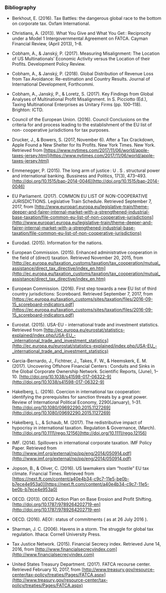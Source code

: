 ### Bibliography

* Berkhout, E. (2016). Tax Battles: the dangerous global race to the bottom on corporate tax. Oxfam International.

* Christians, A. (2013). What You Give and What You Get : Reciprocity under a Model 1 Intergovernmental Agreement on FATCA. Cayman Financial Review, (April 2013), 1–8.

* Cobham, A., & Janský, P. (2017). Measuring Misalignment: The Location of US Multinationals’ Economic Activity versus the Location of their Profits. Development Policy Review.

* Cobham, A., & Janský, P. (2018). Global Distribution of Revenue Loss from Tax Avoidance: Re-estimation and Country Results. Journal of International Development, Forthcommi.

* Cobham, A., Janský, P., & Loretz, S. (2017). Key Findings from Global Analyses of Multinational Profit Misalignment. In S. Picciotto (Ed.), Taxing Multinational Enterprises as Unitary Firms (pp. 100–118). Brighton: ICTD.

* Council of the European Union. (2016). Council Conclusions on the criteria for and process leading to the establishment of the EU list of non- cooperative jurisdictions for tax purposes.

* Drucker, J., & Bowers, S. (2017, November 6). After a Tax Crackdown, Apple Found a New Shelter for Its Profits. New York Times. New York. Retrieved from [https://www.nytimes.com/2017/11/06/world/apple-taxes-jersey.html](https://www.nytimes.com/2017/11/06/world/apple-taxes-jersey.html)

* Emmenegger, P. (2015). The long arm of justice : U . S . structural power and international banking. Bussiness and Politics, 17(3), 473–493. [http://doi.org/10.1515/bap-2014-0046](http://doi.org/10.1515/bap-2014-0046)

* EU Parliament. (2017). COMMON EU LIST OF NON-COOPERATIVE JURISDICTIONS. Legislative Train Schedule. Retrieved September 7, 2017, from [http://www.europarl.europa.eu/legislative-train/theme-deeper-and-fairer-internal-market-with-a-strengthened-industrial-base-taxation/file-common-eu-list-of-non-cooperative-jurisdictions](http://www.europarl.europa.eu/legislative-train/theme-deeper-and-fairer-internal-market-with-a-strengthened-industrial-base-taxation/file-common-eu-list-of-non-cooperative-jurisdictions)

* Eurodad. (2015). Information for the nations.

* European Commission. (2015). Enhanced administrative cooperation in the field of (direct) taxation. Retrieved November 20, 2015, from [http://ec.europa.eu/taxation_customs/taxation/tax_cooperation/mutual_assistance/direct_tax_directive/index_en.htm](http://ec.europa.eu/taxation_customs/taxation/tax_cooperation/mutual_assistance/direct_tax_directive/index_en.htm)

* European Commission. (2016). First step towards a new EU list of third country jurisdictions: Scoreboard. Retrieved September 7, 2017, from [https://ec.europa.eu/taxation_customs/sites/taxation/files/2016-09-15_scoreboard-indicators.pdf](https://ec.europa.eu/taxation_customs/sites/taxation/files/2016-09-15_scoreboard-indicators.pdf)

* Eurostat. (2015). USA-EU - international trade and investment statistics. Retrieved from [http://ec.europa.eu/eurostat/statistics-explained/index.php/USA-EU_-_international_trade_and_investment_statistics](http://ec.europa.eu/eurostat/statistics-explained/index.php/USA-EU_-_international_trade_and_investment_statistics)

* Garcia-Bernardo, J., Fichtner, J., Takes, F. W., & Heemskerk, E. M. (2017). Uncovering Offshore Financial Centers : Conduits and Sinks in the Global Corporate Ownership Network. Scientific Reports, (June), 1–10. [http://doi.org/10.1038/s41598-017-06322-9](http://doi.org/10.1038/s41598-017-06322-9)

* Hakelberg, L. (2016). Coercion in international tax cooperation: identifying the prerequisites for sanction threats by a great power. Review of International Political Economy, 2290(January), 1–31. [http://doi.org/10.1080/09692290.2015.1127269](http://doi.org/10.1080/09692290.2015.1127269)

* Hakelberg, L., & Schaub, M. (2017). The redistributive impact of hypocrisy in international taxation. Regulation & Governance, (March). [http://doi.org/10.1111/rego.12156](http://doi.org/10.1111/rego.12156)

* IMF. (2014). Spillovers in international corporate taxation. IMF Policy Paper. Retrieved from [http://www.imf.org/external/np/pp/eng/2014/050914.pdf](http://www.imf.org/external/np/pp/eng/2014/050914.pdf)

* Jopson, B., & Oliver, C. (2016). US lawmakers slam “hostile” EU tax climate. Financial Times. Retrieved from [https://next.ft.com/content/a40e4b34-c9c7-11e5-be0b-b7ece4e953a0](https://next.ft.com/content/a40e4b34-c9c7-11e5-be0b-b7ece4e953a0)

* OECD. (2013). OECD Action Plan on Base Erosion and Profit Shifting. [http://doi.org/10.1787/9789264202719-en](http://doi.org/10.1787/9789264202719-en)

* OECD. (2016). AEOI : status of commitments ( as at 26 July 2016 ).

* Sharman, J. C. (2006). Havens in a storm. The struggle for global tax regulation. Ithaca: Cornell University Press.

* Tax Justice Network. (2015). Financial Secrecy index. Retrieved June 14, 2016, from [http://www.financialsecrecyindex.com](http://www.financialsecrecyindex.com)

* United States Treasury Department. (2017). FATCA recourse center. Retrieved February 10, 2017, from [http://www.treasury.gov/resource-center/tax-policy/treaties/Pages/FATCA.aspx](http://www.treasury.gov/resource-center/tax-policy/treaties/Pages/FATCA.aspx)
